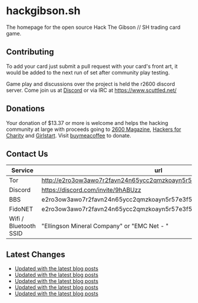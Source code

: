 # hackgibson.sh
The homepage for the open source Hack The Gibson // SH trading card game.


## Contributing

To add your card just submit a pull request with your card's front art, it would be added to the next run of set after community play testing.

Game play and discussions over the project is held the r2600 discord server. Come join us at [Discord](https://discord.com/invite/9hABUzz) or via IRC at https://www.scuttled.net/


## Donations

Your donation of $13.37 or more is welcome and helps the hacking community at large with proceeds going to [2600 Magazine](https://2600.com/), [Hackers for Charity](https://hackersforcharity.org) and [Girlstart](https://girlstart.org).  Visit [buymeacoffee](https://www.buymeacoffee.com/hackgibson.sh) to donate.


## Contact Us

Service | url
-|-
Tor | http://e2ro3ow3awo7r2favn24n65ycc2qmzkoayn5r57e3f56nvjwdcgg32ad.onion
Discord | https://discord.com/invite/9hABUzz
BBS | e2ro3ow3awo7r2favn24n65ycc2qmzkoayn5r57e3f56nvjwdcgg32ad.onion:23
FidoNET | e2ro3ow3awo7r2favn24n65ycc2qmzkoayn5r57e3f56nvjwdcgg32ad.onion:24554
Wifi / Bluetooth SSID | "Ellingson Mineral Company" or "EMC Net - <fidonet address>"

## Latest Changes
<!-- BLOG-POST-LIST:START -->
- [Updated with the latest blog posts](https://github.com/DFW2600/hackgibson.sh/commit/8dbca5b83be2107813f808fbe31043de00446258)
- [Updated with the latest blog posts](https://github.com/DFW2600/hackgibson.sh/commit/c15e8c808034d4368d225915e0576c3fb94edfc0)
- [Updated with the latest blog posts](https://github.com/DFW2600/hackgibson.sh/commit/cc0091e2b0cbab6c0a79c184dc44cfc27da43bb4)
- [Updated with the latest blog posts](https://github.com/DFW2600/hackgibson.sh/commit/4b565f0c0e94c8ca7a339faf5878625b23d33948)
- [Updated with the latest blog posts](https://github.com/DFW2600/hackgibson.sh/commit/8ada1bc4c880c4be00a7adaeb19e32ac888f86ba)
<!-- BLOG-POST-LIST:END -->
